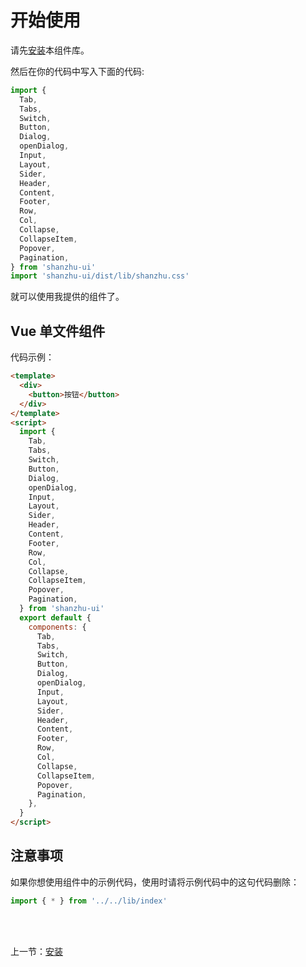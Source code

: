 # 开始使用

请先[安装](#/doc/install)本组件库。

然后在你的代码中写入下面的代码:

```javascript
import {
  Tab,
  Tabs,
  Switch,
  Button,
  Dialog,
  openDialog,
  Input,
  Layout,
  Sider,
  Header,
  Content,
  Footer,
  Row,
  Col,
  Collapse,
  CollapseItem,
  Popover,
  Pagination,
} from 'shanzhu-ui'
import 'shanzhu-ui/dist/lib/shanzhu.css'
```

就可以使用我提供的组件了。

## Vue 单文件组件

代码示例：

```html
<template>
  <div>
    <button>按钮</button>
  </div>
</template>
<script>
  import {
    Tab,
    Tabs,
    Switch,
    Button,
    Dialog,
    openDialog,
    Input,
    Layout,
    Sider,
    Header,
    Content,
    Footer,
    Row,
    Col,
    Collapse,
    CollapseItem,
    Popover,
    Pagination,
  } from 'shanzhu-ui'
  export default {
    components: {
      Tab,
      Tabs,
      Switch,
      Button,
      Dialog,
      openDialog,
      Input,
      Layout,
      Sider,
      Header,
      Content,
      Footer,
      Row,
      Col,
      Collapse,
      CollapseItem,
      Popover,
      Pagination,
    },
  }
</script>
```

## 注意事项

如果你想使用组件中的示例代码，使用时请将示例代码中的这句代码删除：

```javascript
import { * } from '../../lib/index'
```

<br/>
<br/>

上一节：[安装](#/doc/install)

